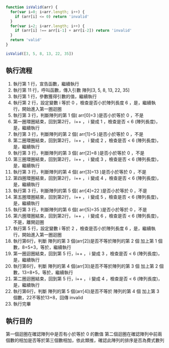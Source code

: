 ``` js
function isValid(arr) {
  for(var i=0; i<arr.length; i++) {
    if (arr[i] <= 0) return 'invalid'
  }
  for(var i=2; i<arr.length; i++) {
    if (arr[i] !== arr[i-1] + arr[i-2]) return 'invalid'
  }
  return 'valid'
}

isValid([3, 5, 8, 13, 22, 35])
```

## 執行流程
1. 執行第 1 行，宣告函數，繼續執行
2. 執行第 11 行，呼叫函數，傳入引數 陣列[3, 5, 8, 13, 22, 35]
3. 執行第 1 行，參數獲得引數的值，繼續執行
4. 執行第 2 行，設定變數 i 等於 0 ，檢查是否小於陣列長度 6 ，是，繼續執行，開始進入第一圈迴圈
5. 執行第 3 行，判斷陣列的第 1 個( arr[0]=3 )是否小於等於 0 ，不是
6. 第一圈環圈結束，回到第2行， i++ ， i 變成 1 ，檢查是否 < 6 (陣列長度)，是，繼續執行
7. 執行第 3 行，判斷陣列的第 2 個( arr[1]=5 )是否小於等於 0 ，不是
8. 第二圈環圈結束，回到第2行， i++ ， i 變成 2 ，檢查是否 < 6 (陣列長度)，是，繼續執行
9. 執行第 3 行，判斷陣列的第 3 個( arr[2]=8 )是否小於等於 0 ，不是
8. 第三圈環圈結束，回到第2行， i++ ， i 變成 3 ，檢查是否 < 6 (陣列長度)，是，繼續執行
9. 執行第 3 行，判斷陣列的第 4 個( arr[3]=13 )是否小於等於 0 ，不是
10. 第四圈環圈結束，回到第2行， i++ ， i 變成 4 ，檢查是否 < 6 (陣列長度)，是，繼續執行
11. 執行第 3 行，判斷陣列的第 5 個( arr[4]=22 )是否小於等於 0 ，不是
12. 第五圈環圈結束，回到第2行， i++ ， i 變成 5 ，檢查是否 < 6 (陣列長度)，是，繼續執行
13. 執行第 3 行，判斷陣列的第 6 個( arr[5]=35 )是否小於等於 0 ，不是
14. 第六圈環圈結束，回到第2行， i++ ， i 變成 6 ，檢查是否 < 6 (陣列長度)，不是，離開迴圈
15. 執行第 5 行，設定變數 i 等於 2 ，檢查是否小於陣列長度 6 ，是，繼續執行，開始進入第一圈迴圈
16. 執行第6行，判斷 陣列的第 3 個(arr[2])是否不等於陣列的第 2 個 加上第 1 個數，8=5+3，等於，繼續執行
17. 第一圈迴圈結束，回到第 5 行，i++ ， i 變成 3 ，檢查是否 < 6 (陣列長度)，是，繼續執行
18. 執行第6行，判斷 陣列的第 4 個(arr[3])是否不等於陣列的第 3 個 加上第 2 個數，13=8+5，等於，繼續執行
19. 第二圈迴圈結束，回到第 5 行，i++ ， i 變成 4 ，檢查是否 < 6 (陣列長度)，是，繼續執行
20. 執行第6行，判斷 陣列的第 5 個(arr[4])是否不等於 陣列的第 4 個 加上第 3 個數，22不等於13+8，回傳 invalid
21. 執行完畢

## 執行目的
第一個迴圈在確認陣列中是否有小於等於 0 的數值
第二個迴圈在確認陣列中前兩個數的相加是否等於第三個數相加，依此類推，確認此陣列的排序是否為費式數列